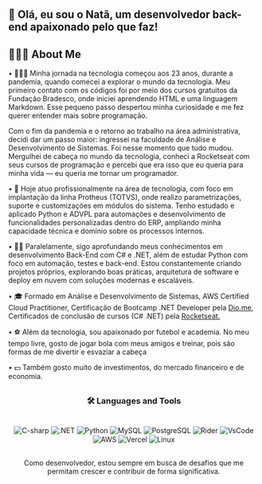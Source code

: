 <h2 align="left"> 👋 Olá, eu sou o Natã, um desenvolvedor back-end apaixonado pelo que faz!</h2>

## 👨🏾‍💻 About Me
• 👨🏾‍💻 Minha jornada na tecnologia começou aos 23 anos, durante a pandemia, quando comecei a explorar o mundo da tecnologia. Meu primeiro contato com os códigos foi por meio dos cursos gratuitos da Fundação Bradesco, onde iniciei aprendendo HTML e uma linguagem Markdown. Esse pequeno passo despertou minha curiosidade e me fez querer entender mais sobre programação.

Com o fim da pandemia e o retorno ao trabalho na área administrativa, decidi dar um passo maior: ingressei na faculdade de Análise e Desenvolvimento de Sistemas. Foi nesse momento que tudo mudou. Mergulhei de cabeça no mundo da tecnologia, conheci a Rocketseat com seus cursos de programação e percebi que era isso que eu queria para minha vida — eu queria me tornar um programador.<br>

• 🚀 Hoje atuo profissionalmente na área de tecnologia, com foco em implantação da linha Protheus (TOTVS), onde realizo parametrizações, suporte e customizações em módulos do sistema. Tenho estudado e aplicado Python e ADVPL para automações e desenvolvimento de funcionalidades personalizadas dentro do ERP, ampliando minha capacidade técnica e domínio sobre os processos internos.

•  👨‍💻 Paralelamente, sigo aprofundando meus conhecimentos em desenvolvimento Back-End com C# e .NET, além de estudar Python com foco em automação, testes e back-end. Estou constantemente criando projetos próprios, explorando boas práticas, arquitetura de software e deploy em nuvem com soluções modernas e escaláveis.

• 🎓 Formado em Análise e Desenvolvimento de Sistemas, AWS Certified Cloud Practitioner, Certificação de Bootcamp .NET Developer pela <a href="https://www.dio.me/bootcamp" target="_blank">Dio.me</a>, Certificados de conclusão de cursos (C# .NET) pela <a href="https://www.rocketseat.com.br" target="_blank">Rocketseat.</a>

• ⚽ Além da tecnologia, sou apaixonado por futebol e academia. No meu tempo livre, gosto de jogar bola com meus amigos e treinar, pois são formas de me divertir e esvaziar a cabeça 

• 💵   Também gosto muito de investimentos, do mercado financeiro e de economia.

## <h3 align="center"> 🛠️ Languages and Tools</h3>

  <div style="display: inline_block" align="center"><br> 
<!--<img align="center" alt="Html" src="https://skillicons.dev/icons?i=html"/>
<img align="center" alt="Css" src="https://skillicons.dev/icons?i=css"/>
<img align="center" alt="Javascript" src="https://skillicons.dev/icons?i=js"/>
<img align="center" alt="ADVPL" src="https://img.shields.io/badge/ADVPL-TOTVS-002776?style=for-the-badge&logo=totvs&logoColor=white" />-->
<img align="center" alt="C-sharp" src="https://skillicons.dev/icons?i=cs" />   
<img align="center" alt=".NET" src="https://skillicons.dev/icons?i=dotnet" />
<img align="center" alt="Python" src="https://skillicons.dev/icons?i=python" />
<img align="center" alt="MySQL" src="https://skillicons.dev/icons?i=mysql" />
<img align="center" alt="PostgreSQL" src="https://skillicons.dev/icons?i=postgres" />
<img align="center" alt="Rider" src="https://skillicons.dev/icons?i=rider" />
<img align="center" alt="VsCode" src="https://skillicons.dev/icons?i=vscode" />
<img align="center" alt="AWS" src="https://skillicons.dev/icons?i=aws" />
<img align="center" alt="Vercel" src="https://skillicons.dev/icons?i=vercel" /> 
<img align="center" alt="Linux" src="https://skillicons.dev/icons?i=linux" /><br>

##

Como desenvolvedor, estou sempre em busca de desafios que me permitam crescer e contribuir de forma significativa.
  </div>    
